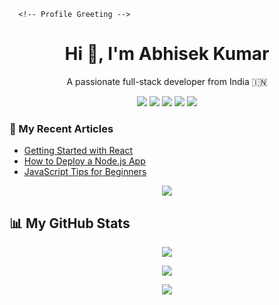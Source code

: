       <!-- Profile Greeting -->
<h1 align="center">Hi 👋, I'm Abhisek Kumar</h1>
<p align="center">A passionate full-stack developer from India 🇮🇳</p>

<!-- Badges for skills -->
<p align="center">
  <img src="https://img.shields.io/badge/HTML5-E34F26?style=for-the-badge&logo=html5&logoColor=white"/>
  <img src="https://img.shields.io/badge/CSS3-1572B6?style=for-the-badge&logo=css3&logoColor=white"/>
  <img src="https://img.shields.io/badge/JavaScript-yellow?style=for-the-badge&logo=javascript&logoColor=black"/>
  <img src="https://img.shields.io/badge/React-blue?style=for-the-badge&logo=react&logoColor=white"/>
  <img src="https://img.shields.io/badge/Node.js-green?style=for-the-badge&logo=nodedotjs&logoColor=white"/>
</p>

<!-- Articles Section -->
### 📝 My Recent Articles
- [Getting Started with React](#)
- [How to Deploy a Node.js App](#)
- [JavaScript Tips for Beginners](#)

<!-- Support Me -->
<p align="center">
  <a href="https://www.buymeacoffee.com/yourusername" target="_blank">
    <img src="https://img.shields.io/badge/Buy me a coffee-FFDD00?style=for-the-badge&logo=buymeacoffee&logoColor=black"/>
  </a>
</p>

<!-- GitHub Stats -->
<h2>📊 My GitHub Stats</h2>

<p align="center">
  <img src="https://github-readme-stats.vercel.app/api?username=AbhisekWebDev&show_icons=true&theme=radical" />
</p>
<p align="center">
  <img src="https://github-readme-streak-stats.herokuapp.com/?user=AbhisekWebDev&theme=radical" />
</p>
<p align="center">
  <img src="https://github-readme-stats.vercel.app/api/top-langs/?username=AbhisekWebDev&layout=compact&theme=radical" />
</p>
